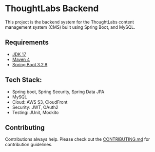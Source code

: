 # ThoughtLabs Backend

This project is the backend system for the ThoughtLabs content management system (CMS) built using Spring Boot, and MySQL.

## Requirements

- [JDK 17](https://www.oracle.com/java/technologies/javase/jdk17-archive-downloads.html)
- [Maven 4](https://maven.apache.org/)
- [Spring Boot 3.2.8](https://spring.io/blog/2024/07/18/spring-boot-3-2-8-available-now)

## Tech Stack:

- Spring boot, Spring Security, Spring Data JPA
- MySQL
- Cloud: AWS S3, CloudFront
- Security: JWT, OAuth2
- Testing: JUnit, Mockito

## Contributing

Contributions always help. Please check out the [CONTRIBUTING.md](https://github.com/Rajkarnikar-unish/blog-backend/blob/master/CONTRIBUTING.md) for contribution guidelines.
